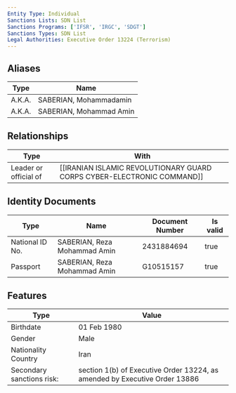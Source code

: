```yaml
---
Entity Type: Individual
Sanctions Lists: SDN List
Sanctions Programs: ['IFSR', 'IRGC', 'SDGT']
Sanctions Types: SDN List
Legal Authorities: Executive Order 13224 (Terrorism)
---
```


## Aliases
| Type  | Name      | 
|-------|-----------|
| A.K.A. | SABERIAN, Mohammadamin |
| A.K.A. | SABERIAN, Mohammad Amin |

## Relationships
| Type  | With      | 
|-------|-----------|
| Leader or official of | [[IRANIAN ISLAMIC REVOLUTIONARY GUARD CORPS CYBER-ELECTRONIC COMMAND]] |

## Identity Documents
| Type  | Name      | Document Number | Is valid |
|-------|-----------|-----------------|----------|
| National ID No. | SABERIAN, Reza Mohammad Amin | 2431884694 | true |
| Passport | SABERIAN, Reza Mohammad Amin | G10515157 | true |

## Features
| Type  | Value      |
|-------|------------|
| Birthdate | 01 Feb 1980 |
| Gender | Male |
| Nationality Country | Iran |
| Secondary sanctions risk: | section 1(b) of Executive Order 13224, as amended by Executive Order 13886 |
